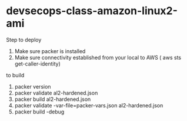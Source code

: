 # devsecops-class-amazon-linux2-ami
Step to deploy

1. Make sure packer is installed
2. Make sure connectivity established from your local to AWS ( aws sts get-caller-identity)

to build

1. packer version
2. packer validate al2-hardened.json
3. packer build al2-hardened.json
4. packer validate -var-file=packer-vars.json al2-hardened.json
5. packer build -debug


